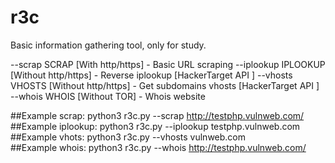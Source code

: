 # r3c
Basic information gathering tool, only for study.

  --scrap SCRAP        [With http/https] - Basic URL scraping
  --iplookup IPLOOKUP  [Without http/https] - Reverse iplookup [HackerTarget API ]
  --vhosts VHOSTS      [Without http/https] - Get subdomains vhosts [HackerTarget API ]
  --whois WHOIS        [Without TOR] - Whois website
  
  ##Example scrap: python3 r3c.py --scrap http://testphp.vulnweb.com/<br>
  ##Example iplookup: python3 r3c.py --iplookup testphp.vulnweb.com<br>
  ##Example vhots: python3 r3c.py --vhosts vulnweb.com<br>
  ##Example whois: python3 r3c.py --whois http://testphp.vulnweb.com/
